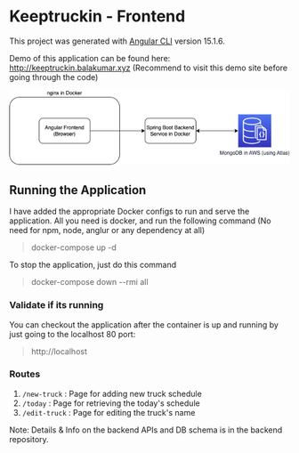 # Keeptruckin - Frontend

This project was generated with [Angular CLI](https://github.com/angular/angular-cli) version 15.1.6. 

Demo of this application can be found here: http://keeptruckin.balakumar.xyz
(Recommend to visit this demo site before going through the code)

![highlevel-diag.png](highlevel-diag.png)

## Running the Application
I have added the appropriate Docker configs to run and serve the application. All you need is docker, and run the following command (No need for npm, node, anglur or any dependency at all)
> docker-compose up -d

To stop the application, just do this command
> docker-compose down --rmi all

### Validate if its running
You can checkout the application after the container is up and running by just going to the localhost 80 port:
> http://localhost


### Routes

1. `/new-truck` : Page for adding new truck schedule
2. `/today` : Page for retrieving the today's schedule
3. `/edit-truck` : Page for editing the truck's name

Note: Details & Info on the backend APIs and DB schema is in the backend repository.

